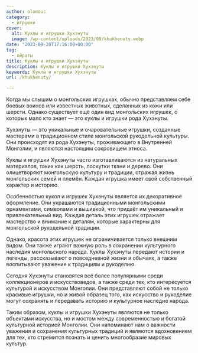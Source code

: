 ```yaml
---
author: olomouc
category:
  - игрушки
cover:
  alt: Куклы и игрушки Хухэнуты
  image: /wp-content/uploads/2023/09/khukhenuty.webp
date: "2023-09-20T17:16:00+00:00"
tag:
  - ойраты
title: Куклы и игрушки Хухэнуты
description: Куклы и игрушки Хухэнуты
keywords: Куклы и игрушки Хухэнуты
url: /khukhenuty/

---
```

Когда мы слышим о монгольских игрушках, обычно представляем себе боевых воинов или известных животных, сделанных из кожи или шерсти. Однако существует ещё один вид монгольских игрушек, о которых мало кто знает — это куклы и игрушки рода Хухэнуты.

Хухэнуты — это уникальные и очаровательные игрушки, созданные мастерами в традиционном стиле монгольской рукодельной культуры. Они происходят из рода Хухэнуты, проживающего в Внутренней Монголии, и являются настоящим сокровищем этноса.

Куклы и игрушки Хухэнуты часто изготавливаются из натуральных материалов, таких как шерсть, лоскутки ткани и дерево. Они олицетворяют монгольскую культуру и традиции, отражая жизнь монгольских семей и племён. Каждая игрушка имеет свой собственный характер и историю.

Особенностью кукол и игрушек Хухэнуты является их декоративное оформление. Они украшаются традиционными монгольскими орнаментами, символами и вышивкой, что придаёт им уникальный и привлекательный вид. Каждая деталь этих игрушек отражает мастерство и внимание к деталям, которые характерны для монгольской рукодельной традиции.

Однако, красота этих игрушек не ограничивается только внешним видом. Они также играют важную роль в сохранении культурного наследия монгольского народа. Куклы Хухэнуты передают истории и легенды, рассказывают о повседневной жизни и обычаях, а также воспитывают уважение к традициям и рукоделию.

Сегодня Хухэнуты становятся всё более популярными среди коллекционеров и искусствоведов, а также среди тех, кто интересуется культурой и искусством Монголии. Они представляют собой не только красивые игрушки, но и живой образец того, как искусство и рукоделие могут сохранять и передавать историю и культурное наследие народа.

Таким образом, куклы и игрушки Хухэнуты являются не только объектами искусства, но и мостом между современностью и богатой культурной историей Монголии. Они напоминают нам о важности уважения и сохранения культурных традиций и являются вдохновением для тех, кто стремится познать и ценить многообразие мировых культур.

